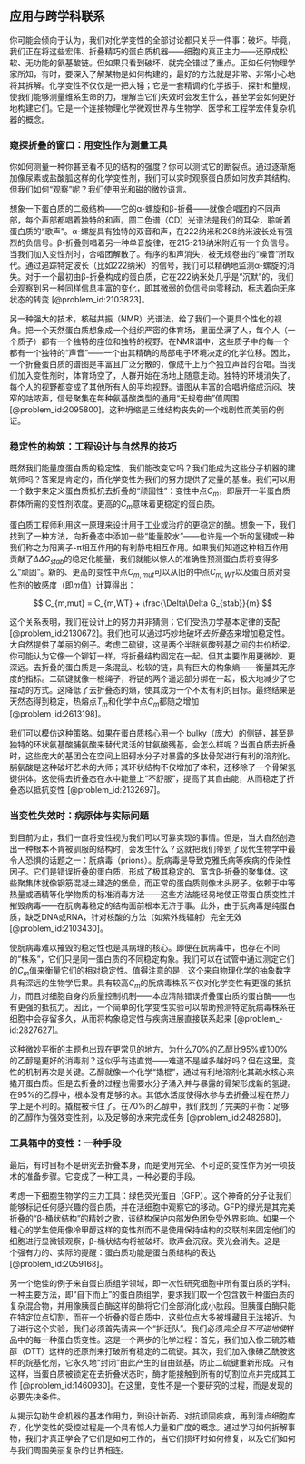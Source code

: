 ## 应用与跨学科联系

你可能会倾向于认为，我们对化学变性的全部讨论都只关乎一件事：破坏。毕竟，我们正在将这些宏伟、折叠精巧的蛋白质机器——细胞的真正主力——还原成松软、无功能的氨基酸链。但如果只看到破坏，就完全错过了重点。正如任何物理学家所知，有时，要深入了解某物是如何构建的，最好的方法就是非常、非常小心地将其拆解。化学变性不仅仅是一把大锤；它是一套精调的化学扳手、探针和量规，使我们能够测量维系生命的力，理解当它们失效时会发生什么，甚至学会如何更好地构建它们。它是一个连接物理化学微观世界与生物学、医学和工程学宏伟复杂机器的概念。

### 窥探折叠的窗口：用变性作为测量工具

你如何测量一种你甚至看不见的结构的强度？你可以测试它的断裂点。通过逐渐施加像尿素或盐酸胍这样的化学变性剂，我们可以实时观察蛋白质如何放弃其结构。但我们如何“观察”呢？我们使用光和磁的微妙语言。

想象一下蛋白质的二级结构——它的α-螺旋和β-折叠——就像合唱团的不同声部，每个声部都唱着独特的和声。圆二色谱（CD）光谱法是我们的耳朵，聆听着蛋白质的“歌声”。α-螺旋具有独特的双音和声，在222纳米和208纳米波长处有强烈的负信号。β-折叠则唱着另一种单音旋律，在215-218纳米附近有一个负信号。当我们加入变性剂时，合唱团解散了。有序的和声消失，被无规卷曲的“噪音”所取代。通过追踪特定波长（比如222纳米）的信号，我们可以精确地监测α-螺旋的消失。对于一个最初由β-折叠构成的蛋白质，它在222纳米处几乎是“沉默”的，我们会观察到另一种同样信息丰富的变化，即其微弱的负信号向零移动，标志着向无序状态的转变 [@problem_id:2103823]。

另一种强大的技术，核磁共振（NMR）光谱法，给了我们一个更具个性化的视角。把一个天然蛋白质想象成一个组织严密的体育场，里面坐满了人，每个人（一个质子）都有一个独特的座位和独特的视野。在NMR谱中，这些质子中的每一个都有一个独特的“声音”——一个由其精确的局部电子环境决定的化学位移。因此，一个折叠蛋白质的谱图是丰富且广泛分散的，像成千上万个独立声音的合唱。当我们加入变性剂时，体育场空了，人群开始在场地上随意走动。独特的环境消失了。每个人的视野都变成了其他所有人的平均视野。谱图从丰富的合唱坍缩成沉闷、狭窄的咕哝声，信号聚集在每种氨基酸类型的通用“无规卷曲”值周围 [@problem_id:2095800]。这种坍缩是三维结构丧失的一个戏剧性而美丽的例证。

### 稳定性的构筑：工程设计与自然界的技巧

既然我们能量度蛋白质的稳定性，我们能改变它吗？我们能成为这些分子机器的建筑师吗？答案是肯定的，而化学变性为我们的努力提供了定量的基准。我们可以用一个数字来定义蛋白质抵抗去折叠的“顽固性”：变性中点$C_m$，即展开一半蛋白质群体所需的变性剂浓度。更高的$C_m$意味着更稳定的蛋白质。

蛋白质工程师利用这一原理来设计用于工业或治疗的更稳定的酶。想象一下，我们找到了一种方法，向折叠态中添加一些“能量胶水”——也许是一个新的氢键或一种我们称之为阳离子-π相互作用的有利静电相互作用。如果我们知道这种相互作用贡献了$\Delta\Delta G_{stab}$的稳定化能量，我们就能以惊人的准确性预测蛋白质将变得多么“顽固”。新的、更高的变性中点$C_{m,mut}$可以从旧的中点$C_{m,WT}$以及蛋白质对变性剂的敏感度（即$m$值）计算得出：

$$
C_{m,mut} = C_{m,WT} + \frac{\Delta\Delta G_{stab}}{m}
$$

这个关系表明，我们在设计上的努力并非猜测；它们受热力学基本定律的支配 [@problem_id:2130672]。我们也可以通过巧妙地破坏*去折叠*态来增加稳定性。大自然提供了美丽的例子。考虑二硫键，这是两个半胱氨酸残基之间的共价桥梁。你可能认为它像一个铆钉一样，将折叠结构固定在一起。但其主要作用更微妙、更深远。去折叠的蛋白质是一条混乱、松软的链，具有巨大的构象熵——衡量其无序度的指标。二硫键就像一根绳子，将链的两个遥远部分绑在一起，极大地减少了它摆动的方式。这降低了去折叠态的熵，使其成为一个不太有利的目标。最终结果是天然态得到稳定，热熔点$T_m$和化学中点$C_m$都随之增加 [@problem_id:2613198]。

我们可以模仿这种策略。如果在蛋白质核心用一个 bulky（庞大）的侧链，甚至是独特的环状氨基酸脯氨酸来替代灵活的甘氨酸残基，会怎么样呢？当蛋白质去折叠时，这些庞大的基团会在空间上阻碍水分子对暴露的多肽骨架进行有利的溶剂化。脯氨酸是这种破坏艺术的大师；其环状结构不仅增加了体积，还移除了一个骨架氢键供体。这使得去折叠态在水中能量上“不舒服”，提高了其自由能，从而稳定了折叠态以抵抗变性 [@problem_id:2132697]。

### 当变性失效时：病原体与实际问题

到目前为止，我们一直将变性视为我们可以可靠实现的事情。但是，当大自然创造出一种根本不肯被驯服的结构时，会发生什么？这就把我们带到了现代生物学中最令人恐惧的话题之一：朊病毒（prions）。朊病毒是导致克雅氏病等疾病的传染性因子。它们是错误折叠的蛋白质，形成了极其稳定的、富含β-折叠的聚集体。这些聚集体就像钢筋混凝土建造的堡垒，而正常的蛋白质则像木头房子。依赖于中等热量或酒精等化学物质的标准消毒方法——这些方法能轻易地使正常蛋白质变性并摧毁病毒——在朊病毒稳定的结构面前根本无济于事。此外，由于朊病毒是纯蛋白质，缺乏DNA或RNA，针对核酸的方法（如紫外线辐射）完全无效 [@problem_id:2103430]。

使朊病毒难以摧毁的稳定性也是其病理的核心。即便在朊病毒中，也存在不同的“株系”，它们只是同一蛋白质的不同稳定构象。我们可以在试管中通过测定它们的$C_m$值来衡量它们的相对稳定性。值得注意的是，这个来自物理化学的抽象数字具有深远的生物学后果。具有较高$C_m$的朊病毒株系不仅对化学变性有更强的抵抗力，而且对细胞自身的质量控制机制——本应清除错误折叠蛋白质的蛋白酶——也有更强的抵抗力。因此，一个简单的化学变性实验可以帮助预测特定朊病毒株系在细胞中会存留多久，从而将构象稳定性与疾病进展直接联系起来 [@problem_-id:2827627]。

这种微妙平衡的主题也出现在更常见的地方。为什么70%的乙醇比95%或100%的乙醇是更好的消毒剂？这似乎有违直觉——难道不是越多越好吗？但在这里，变性的机制再次是关键。乙醇就像一个化学“撬棍”，通过有利地溶剂化其疏水核心来撬开蛋白质。但是去折叠的过程也需要水分子涌入并与暴露的骨架形成新的氢键。在95%的乙醇中，根本没有足够的水。其低水活度使得水参与去折叠过程在热力学上是不利的。撬棍被卡住了。在70%的乙醇中，我们找到了完美的平衡：足够的乙醇作为强效变性剂，以及足够的水来完成任务 [@problem_id:2482680]。

### 工具箱中的变性：一种手段

最后，有时目标不是研究去折叠本身，而是使用完全、不可逆的变性作为另一项技术的准备步骤。它变成了一种工具，一种必要的手段。

考虑一下细胞生物学的主力工具：绿色荧光蛋白（GFP）。这个神奇的分子让我们能够标记任何感兴趣的蛋白质，并在活细胞中观察它的移动。GFP的绿光是其完美折叠的“β-桶状结构”的精妙之歌，该结构保护内部发色团免受外界影响。如果一个粗心的学生使用像冷甲醇这样的变性剂而不是使用保持结构的交联剂来固定他们的细胞进行显微镜观察，β-桶状结构将被破坏。歌声会沉寂。荧光会消失。这是一个强有力的、实际的提醒：蛋白质功能是蛋白质结构的表达 [@problem_id:2059168]。

另一个绝佳的例子来自蛋白质组学领域，即一次性研究细胞中所有蛋白质的学科。一种主要方法，即“自下而上”的蛋白质组学，要求我们取一个包含数千种蛋白质的复杂混合物，并用像胰蛋白酶这样的酶将它们全部消化成小肽段。但胰蛋白酶只能在特定位点切割，而在一个折叠的蛋白质中，这些位点大多被埋藏且无法接近。为了进行这个实验，我们必须首先请来一个“拆迁队”。我们必须*完全且不可逆地使*样品中的每一种蛋白质变性。这是一个两步的化学过程：首先，我们加入像二硫苏糖醇（DTT）这样的还原剂来打破所有稳定的二硫键。其次，我们加入像碘乙酰胺这样的烷基化剂，它永久地“封闭”由此产生的自由巯基，防止二硫键重新形成。只有这样，当蛋白质被锁定在去折叠状态时，酶才能接触到所有的切割位点并完成其工作 [@problem_id:1460930]。在这里，变性不是一个要研究的过程，而是发现的必要先决条件。

从揭示勾勒生命机器的基本作用力，到设计新药、对抗顽固疾病，再到清点细胞库存，化学变性的受控过程是一个具有惊人力量和广度的概念。通过学习如何拆解事物，我们才真正学会了它们是如何工作的，当它们损坏时如何修复，以及它们如何与我们周围美丽复杂的世界相连。